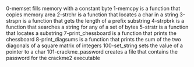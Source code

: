 0-memset fills memory with a constant byte
1-memcpy is a function that copies memory area
2-strchr is a function that locates a char in a string
3-strspn is a function that gets the length of a prefix substring
4-strpbrk is a function that searches a string for any of a set of bytes
5-strstr is a function that locates a substring
7-print_chessboard is a function that prints the chessboard
8-print_diagsums is a function that prints the sum of the two diagonals of a square matrix of integers
100-set_string sets the value of a pointer to a char
101-crackme_password creates a file that contains the password for the crackme2 executable

